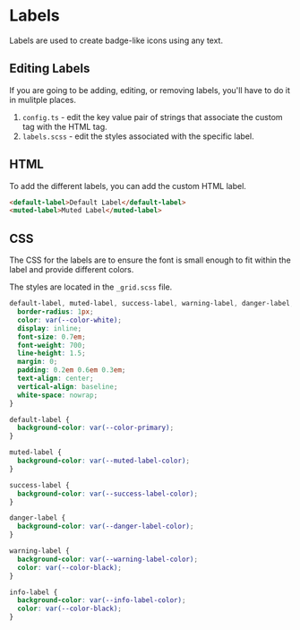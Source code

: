 

# Labels

Labels are used to create badge-like icons using any text.

## Editing Labels

If you are going to be adding, editing, or removing labels, you'll have to do it in mulitple places. 

1. `config.ts` - edit the key value pair of strings that associate the custom tag with the HTML tag. 
2. `labels.scss` - edit the styles associated with the specific label.

## HTML

To add the different labels, you can add the custom HTML label. 

```html
<default-label>Default Label</default-label>
<muted-label>Muted Label</muted-label>
```

## CSS

The CSS for the labels are to ensure the font is small enough to fit within the label and provide different colors.

The styles are located in the `_grid.scss` file.

```scss
default-label, muted-label, success-label, warning-label, danger-label, info-label {
  border-radius: 1px;
  color: var(--color-white);
  display: inline;
  font-size: 0.7em;
  font-weight: 700;
  line-height: 1.5;
  margin: 0;
  padding: 0.2em 0.6em 0.3em;
  text-align: center;
  vertical-align: baseline;
  white-space: nowrap;
}

default-label {
  background-color: var(--color-primary);
}

muted-label {
  background-color: var(--muted-label-color);
}

success-label {
  background-color: var(--success-label-color);
}

danger-label {
  background-color: var(--danger-label-color);
}

warning-label {
  background-color: var(--warning-label-color);
  color: var(--color-black);
}

info-label {
  background-color: var(--info-label-color);
  color: var(--color-black);
}

```